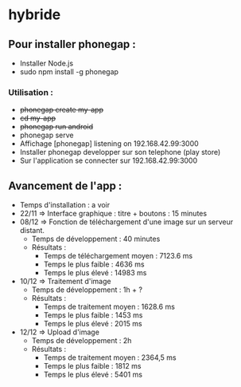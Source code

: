 # hybride

## Pour installer phonegap :
* Installer Node.js
* sudo npm install -g phonegap

### Utilisation :
- ~~phonegap create my-app~~
- ~~cd my-app~~
- ~~phonegap run android~~
- phonegap serve
- Affichage [phonegap] listening on 192.168.42.99:3000
- Installer phonegap developper sur son telephone (play store)
- Sur l'application se connecter sur 192.168.42.99:3000

## Avancement de l'app :
- Temps d'installation : a voir
- 22/11 => Interface graphique : titre + boutons : 15 minutes
- 08/12 => Fonction de téléchargement d'une image sur un serveur distant.
	- Temps de développement : 40 minutes
	- Résultats :
		- Temps de téléchargement moyen : 7123.6 ms
		- Temps le plus faible : 4636 ms
		- Temps le plus élevé : 14983 ms
- 10/12 => Traitement d'image
	- Temps de développement : 1h + ?
	- Résultats :
		- Temps de traitement moyen : 1628.6 ms
		- Temps le plus faible : 1453 ms
		- Temps le plus élevé : 2015 ms
- 12/12 => Upload d'image
	- Temps de développement : 2h
	- Résultats :
		- Temps de traitement moyen : 2364,5 ms
		- Temps le plus faible : 1812 ms
		- Temps le plus élevé : 5401 ms


